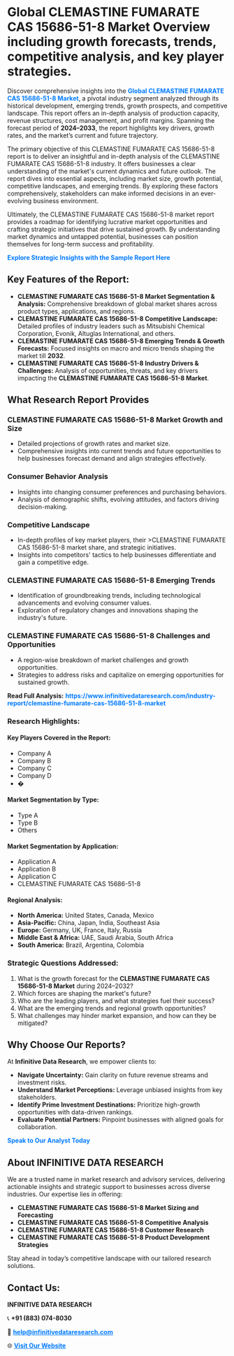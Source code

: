 <h1>Global CLEMASTINE FUMARATE CAS 15686-51-8 Market Overview including growth forecasts, trends, competitive analysis, and key player strategies.</h1>
<p>
Discover comprehensive insights into the 
<a href="https://www.infinitivedataresearch.com/industry-report/clemastine-fumarate-cas-15686-51-8-market" rel="dofollow" style="color: #007BFF; text-decoration: none;"><strong>Global CLEMASTINE FUMARATE CAS 15686-51-8 Market</strong></a>, a pivotal industry segment analyzed through its historical development, emerging trends, growth prospects, and competitive landscape. This report offers an in-depth analysis of production capacity, revenue structures, cost management, and profit margins. Spanning the forecast period of <strong>2024–2033</strong>, the report highlights key drivers, growth rates, and the market’s current and future trajectory.
</p>
<p>
The primary objective of this CLEMASTINE FUMARATE CAS 15686-51-8 report is to deliver an insightful and in-depth analysis of the CLEMASTINE FUMARATE CAS 15686-51-8 industry. It offers businesses a clear understanding of the market's current dynamics and future outlook. The report dives into essential aspects, including market size, growth potential, competitive landscapes, and emerging trends. By exploring these factors comprehensively, stakeholders can make informed decisions in an ever-evolving business environment.
</p>
<p>
Ultimately, the CLEMASTINE FUMARATE CAS 15686-51-8 market report provides a roadmap for identifying lucrative market opportunities and crafting strategic initiatives that drive sustained growth. By understanding market dynamics and untapped potential, businesses can position themselves for long-term success and profitability.
</p>
<p>
<a href="https://www.infinitivedataresearch.com/request-sample/reportId=107663" style="color: #007BFF; text-decoration: none;"><strong>Explore Strategic Insights with the Sample Report Here</strong></a>
</p>

<h2>Key Features of the Report:</h2>
<ul>
<li><strong>CLEMASTINE FUMARATE CAS 15686-51-8 Market Segmentation & Analysis:</strong> Comprehensive breakdown of global market shares across product types, applications, and regions.</li>
<li><strong>CLEMASTINE FUMARATE CAS 15686-51-8 Competitive Landscape:</strong> Detailed profiles of industry leaders such as Mitsubishi Chemical Corporation, Evonik, Altuglas International, and others.</li>
<li><strong>CLEMASTINE FUMARATE CAS 15686-51-8 Emerging Trends & Growth Forecasts:</strong> Focused insights on macro and micro trends shaping the market till <strong>2032</strong>.</li>
<li><strong>CLEMASTINE FUMARATE CAS 15686-51-8 Industry Drivers & Challenges:</strong> Analysis of opportunities, threats, and key drivers impacting the <strong>CLEMASTINE FUMARATE CAS 15686-51-8 Market</strong>.</li>
</ul>

<h2>What Research Report Provides</h2>
<h3>CLEMASTINE FUMARATE CAS 15686-51-8 Market Growth and Size</h3>
<ul>
<li>Detailed projections of growth rates and market size.</li>
<li>Comprehensive insights into current trends and future opportunities to help businesses forecast demand and align strategies effectively.</li>
</ul>

<h3>Consumer Behavior Analysis</h3>
<ul>
<li>Insights into changing consumer preferences and purchasing behaviors.</li>
<li>Analysis of demographic shifts, evolving attitudes, and factors driving decision-making.</li>
</ul>

<h3>Competitive Landscape</h3>
<ul>
<li>In-depth profiles of key market players, their >CLEMASTINE FUMARATE CAS 15686-51-8 market share, and strategic initiatives.</li>
<li>Insights into competitors' tactics to help businesses differentiate and gain a competitive edge.</li>
</ul>

<h3>CLEMASTINE FUMARATE CAS 15686-51-8 Emerging Trends</h3>
<ul>
<li>Identification of groundbreaking trends, including technological advancements and evolving consumer values.</li>
<li>Exploration of regulatory changes and innovations shaping the industry's future.</li>
</ul>

<h3>CLEMASTINE FUMARATE CAS 15686-51-8 Challenges and Opportunities</h3>
<ul>
<li>A region-wise breakdown of market challenges and growth opportunities.</li>
<li>Strategies to address risks and capitalize on emerging opportunities for sustained growth.</li>
</ul>
<p><strong>Read Full Analysis:</strong> <a href="https://www.infinitivedataresearch.com/industry-report/clemastine-fumarate-cas-15686-51-8-market" rel="dofollow" style="color: #007BFF; text-decoration: none;"><strong>https://www.infinitivedataresearch.com/industry-report/clemastine-fumarate-cas-15686-51-8-market</strong></a></p>
<h3>Research Highlights:</h3>
<h4>Key Players Covered in the Report:</h4>
<ul><li>Company A</li><li>Company B</li><li>Company C</li><li>Company D</li><li>�</li></ul>
<h4>Market Segmentation by Type:</h4>
<ul><li>Type A</li><li>Type B</li><li>Others</li></ul>
<h4>Market Segmentation by Application:</h4>
<ul><li>Application A</li><li>Application B</li><li>Application C</li><li>CLEMASTINE FUMARATE CAS 15686-51-8</li></ul>

<h4>Regional Analysis:</h4>
<ul>
<li><strong>North America:</strong> United States, Canada, Mexico</li>
<li><strong>Asia-Pacific:</strong> China, Japan, India, Southeast Asia</li>
<li><strong>Europe:</strong> Germany, UK, France, Italy, Russia</li>
<li><strong>Middle East & Africa:</strong> UAE, Saudi Arabia, South Africa</li>
<li><strong>South America:</strong> Brazil, Argentina, Colombia</li>
</ul>

<h3>Strategic Questions Addressed:</h3>
<ol>
<li>What is the growth forecast for the <strong>CLEMASTINE FUMARATE CAS 15686-51-8 Market</strong> during 2024–2032?</li>
<li>Which forces are shaping the market's future?</li>
<li>Who are the leading players, and what strategies fuel their success?</li>
<li>What are the emerging trends and regional growth opportunities?</li>
<li>What challenges may hinder market expansion, and how can they be mitigated?</li>
</ol>

<h2>Why Choose Our Reports?</h2>
<p>At <strong>Infinitive Data Research</strong>, we empower clients to:</p>
<ul>
<li><strong>Navigate Uncertainty:</strong> Gain clarity on future revenue streams and investment risks.</li>
<li><strong>Understand Market Perceptions:</strong> Leverage unbiased insights from key stakeholders.</li>
<li><strong>Identify Prime Investment Destinations:</strong> Prioritize high-growth opportunities with data-driven rankings.</li>
<li><strong>Evaluate Potential Partners:</strong> Pinpoint businesses with aligned goals for collaboration.</li>
</ul>
<p><a href="https://www.infinitivedataresearch.com/industry-report/clemastine-fumarate-cas-15686-51-8-market" rel="dofollow" style="color: #007BFF; text-decoration: none;"><strong>Speak to Our Analyst Today</strong></a></p>

<h2>About INFINITIVE DATA RESEARCH</h2>
<p>We are a trusted name in market research and advisory services, delivering actionable insights and strategic support to businesses across diverse industries. Our expertise lies in offering:</p>
<ul>
<li><strong>CLEMASTINE FUMARATE CAS 15686-51-8 Market Sizing and Forecasting</strong></li>
<li><strong>CLEMASTINE FUMARATE CAS 15686-51-8 Competitive Analysis</strong></li>
<li><strong>CLEMASTINE FUMARATE CAS 15686-51-8 Customer Research</strong></li>
<li><strong>CLEMASTINE FUMARATE CAS 15686-51-8 Product Development Strategies</strong></li>
</ul>
<p>Stay ahead in today’s competitive landscape with our tailored research solutions.</p>

<h2>Contact Us:</h2>
<p><strong>INFINITIVE DATA RESEARCH</strong></p>
<p>📞 <strong>+91 (883) 074-8030</strong></p>
<p>📧 <strong><a href="mailto:help@infinitivedataresearch.com" style="color: #007BFF;">help@infinitivedataresearch.com</a></strong></p>
<p>🌐 <strong><a href="https://www.infinitivedataresearch.com" rel="dofollow" style="color: #007BFF;">Visit Our Website</a></strong></p>